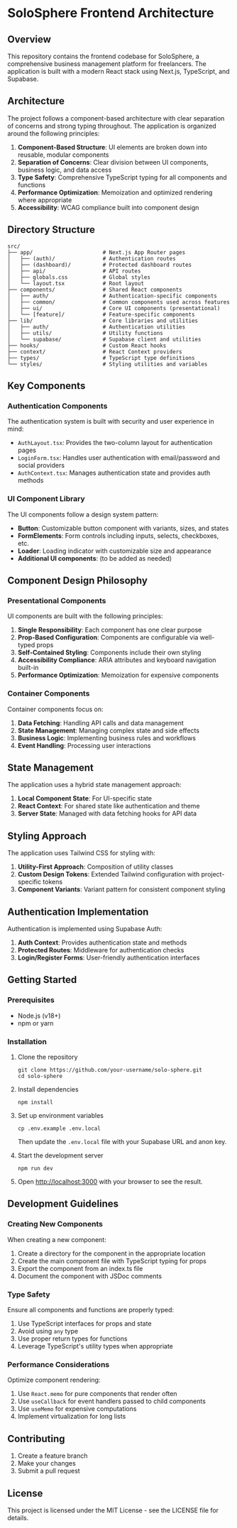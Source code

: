 # SoloSphere Frontend Architecture

## Overview

This repository contains the frontend codebase for SoloSphere, a comprehensive business management platform for freelancers. The application is built with a modern React stack using Next.js, TypeScript, and Supabase.

## Architecture

The project follows a component-based architecture with clear separation of concerns and strong typing throughout. The application is organized around the following principles:

1. **Component-Based Structure**: UI elements are broken down into reusable, modular components
2. **Separation of Concerns**: Clear division between UI components, business logic, and data access
3. **Type Safety**: Comprehensive TypeScript typing for all components and functions
4. **Performance Optimization**: Memoization and optimized rendering where appropriate
5. **Accessibility**: WCAG compliance built into component design

## Directory Structure

```
src/
├── app/                      # Next.js App Router pages
│   ├── (auth)/               # Authentication routes
│   ├── (dashboard)/          # Protected dashboard routes
│   ├── api/                  # API routes
│   ├── globals.css           # Global styles
│   └── layout.tsx            # Root layout
├── components/               # Shared React components
│   ├── auth/                 # Authentication-specific components
│   ├── common/               # Common components used across features
│   ├── ui/                   # Core UI components (presentational)
│   └── [feature]/            # Feature-specific components
├── lib/                      # Core libraries and utilities
│   ├── auth/                 # Authentication utilities
│   ├── utils/                # Utility functions
│   └── supabase/             # Supabase client and utilities
├── hooks/                    # Custom React hooks
├── context/                  # React Context providers
├── types/                    # TypeScript type definitions
└── styles/                   # Styling utilities and variables
```

## Key Components

### Authentication Components

The authentication system is built with security and user experience in mind:

- `AuthLayout.tsx`: Provides the two-column layout for authentication pages
- `LoginForm.tsx`: Handles user authentication with email/password and social providers
- `AuthContext.tsx`: Manages authentication state and provides auth methods

### UI Component Library

The UI components follow a design system pattern:

- **Button**: Customizable button component with variants, sizes, and states
- **FormElements**: Form controls including inputs, selects, checkboxes, etc.
- **Loader**: Loading indicator with customizable size and appearance
- **Additional UI components**: (to be added as needed)

## Component Design Philosophy

### Presentational Components

UI components are built with the following principles:

1. **Single Responsibility**: Each component has one clear purpose
2. **Prop-Based Configuration**: Components are configurable via well-typed props
3. **Self-Contained Styling**: Components include their own styling
4. **Accessibility Compliance**: ARIA attributes and keyboard navigation built-in
5. **Performance Optimization**: Memoization for expensive components

### Container Components

Container components focus on:

1. **Data Fetching**: Handling API calls and data management
2. **State Management**: Managing complex state and side effects
3. **Business Logic**: Implementing business rules and workflows
4. **Event Handling**: Processing user interactions

## State Management

The application uses a hybrid state management approach:

1. **Local Component State**: For UI-specific state
2. **React Context**: For shared state like authentication and theme
3. **Server State**: Managed with data fetching hooks for API data

## Styling Approach

The application uses Tailwind CSS for styling with:

1. **Utility-First Approach**: Composition of utility classes
2. **Custom Design Tokens**: Extended Tailwind configuration with project-specific tokens
3. **Component Variants**: Variant pattern for consistent component styling

## Authentication Implementation

Authentication is implemented using Supabase Auth:

1. **Auth Context**: Provides authentication state and methods
2. **Protected Routes**: Middleware for authentication checks
3. **Login/Register Forms**: User-friendly authentication interfaces

## Getting Started

### Prerequisites

- Node.js (v18+)
- npm or yarn

### Installation

1. Clone the repository
   ```
   git clone https://github.com/your-username/solo-sphere.git
   cd solo-sphere
   ```

2. Install dependencies
   ```
   npm install
   ```

3. Set up environment variables
   ```
   cp .env.example .env.local
   ```
   Then update the `.env.local` file with your Supabase URL and anon key.

4. Start the development server
   ```
   npm run dev
   ```

5. Open [http://localhost:3000](http://localhost:3000) with your browser to see the result.

## Development Guidelines

### Creating New Components

When creating a new component:

1. Create a directory for the component in the appropriate location
2. Create the main component file with TypeScript typing for props
3. Export the component from an index.ts file
4. Document the component with JSDoc comments

### Type Safety

Ensure all components and functions are properly typed:

1. Use TypeScript interfaces for props and state
2. Avoid using `any` type
3. Use proper return types for functions
4. Leverage TypeScript's utility types when appropriate

### Performance Considerations

Optimize component rendering:

1. Use `React.memo` for pure components that render often
2. Use `useCallback` for event handlers passed to child components
3. Use `useMemo` for expensive computations
4. Implement virtualization for long lists

## Contributing

1. Create a feature branch
2. Make your changes
3. Submit a pull request

## License

This project is licensed under the MIT License - see the LICENSE file for details.
